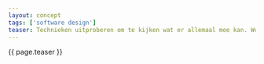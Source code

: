 ```yaml
---
layout: concept
tags: ['software design']
teaser: Technieken uitproberen om te kijken wat er allemaal mee kan. Wordt vaak verward met "cracking", het (illegaal) kraken van systemen om er misbruik van te maken.
---
```

{{ page.teaser }}